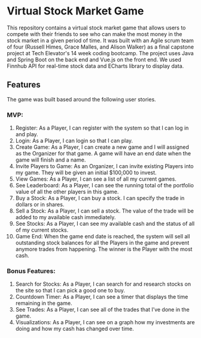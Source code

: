 # Virtual Stock Market Game

This repository contains a virtual stock market game that allows users to compete with their friends to see who can make the most money in the stock market in a given period of time. It was built with an Agile scrum team of four (Russell Himes, Grace Malles, and Alison Walker) as a final capstone project at Tech Elevator's 14 week coding bootcamp. The project uses Java and Spring Boot on the back end and Vue.js on the front end. We used Finnhub API for real-time stock data and ECharts library to display data.

## Features

The game was built based around the following user stories.

### MVP:
<ol>
  <li>Register: As a Player, I can register with the system so that I can log in and play.</li>
  <li>Login: As a Player, I can login so that I can play.</li>
  <li>Create Game: As a Player, I can create a new game and I will assigned as the Organizer for that game. A game will have an end date when the game will finish and a name.</li>
  <li>Invite Players to Game: As an Organizer, I can invite existing Players into my game. They will be given an initial $100,000 to invest.</li>
   <li>View Games: As a Player, I can see a list of all my current games.</li>
   <li>See Leaderboard: As a Player, I can see the running total of the portfolio value of all the other players in this game.</li>
   <li>Buy a Stock: As a Player, I can buy a stock. I can specify the trade in dollars or in shares.</li>
   <li>Sell a Stock: As a Player, I can sell a stock. The value of the trade will be added to my available cash immediately.</li>
   <li>See Stocks: As a Player, I can see my available cash and the status of all of my current stocks.</li>
   <li>Game End: When the game end date is reached, the system will sell all outstanding stock balances for all the Players in the game and prevent anymore trades from happening. The winner is the Player with the most cash.</li>
</ol>

### Bonus Features:
<ol>
  <li>Search for Stocks: As a Player, I can search for and research stocks on the site so that I can pick a good one to buy.</li>  
  <li>Countdown Timer: As a Player, I can see a timer that displays the time remaining in the game.</li>  
  <li>See Trades: As a Player, I can see all of the trades that I’ve done in the game.</li>  
  <li>Visualizations: As a Player, I can see on a graph how my investments are doing and how my cash has changed over time.</li>  
</ol>
